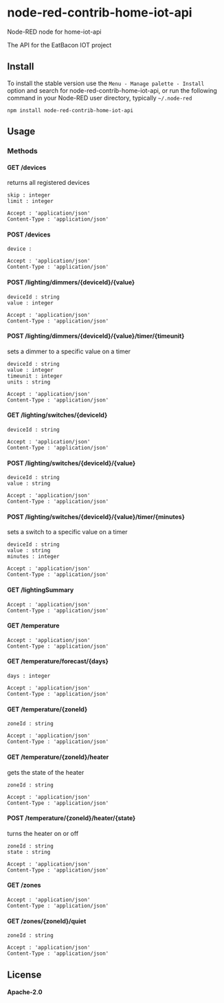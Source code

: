 node-red-contrib-home-iot-api
================

Node-RED node for home-iot-api

The API for the EatBacon IOT project

## Install

To install the stable version use the `Menu - Manage palette - Install` 
option and search for node-red-contrib-home-iot-api, or run the following 
command in your Node-RED user directory, typically `~/.node-red`

    npm install node-red-contrib-home-iot-api

## Usage

### Methods

#### GET /devices

returns all registered devices

    skip : integer
    limit : integer
     
    Accept : 'application/json'
    Content-Type : 'application/json'

#### POST /devices



    device : 
     
    Accept : 'application/json'
    Content-Type : 'application/json'

#### POST /lighting/dimmers/{deviceId}/{value}



    deviceId : string
    value : integer
     
    Accept : 'application/json'
    Content-Type : 'application/json'

#### POST /lighting/dimmers/{deviceId}/{value}/timer/{timeunit}

sets a dimmer to a specific value on a timer

    deviceId : string
    value : integer
    timeunit : integer
    units : string
     
    Accept : 'application/json'
    Content-Type : 'application/json'

#### GET /lighting/switches/{deviceId}



    deviceId : string
     
    Accept : 'application/json'
    Content-Type : 'application/json'

#### POST /lighting/switches/{deviceId}/{value}



    deviceId : string
    value : string
     
    Accept : 'application/json'
    Content-Type : 'application/json'

#### POST /lighting/switches/{deviceId}/{value}/timer/{minutes}

sets a switch to a specific value on a timer

    deviceId : string
    value : string
    minutes : integer
     
    Accept : 'application/json'
    Content-Type : 'application/json'

#### GET /lightingSummary



     
    Accept : 'application/json'
    Content-Type : 'application/json'

#### GET /temperature



     
    Accept : 'application/json'
    Content-Type : 'application/json'

#### GET /temperature/forecast/{days}



    days : integer
     
    Accept : 'application/json'
    Content-Type : 'application/json'

#### GET /temperature/{zoneId}



    zoneId : string
     
    Accept : 'application/json'
    Content-Type : 'application/json'

#### GET /temperature/{zoneId}/heater

gets the state of the heater

    zoneId : string
     
    Accept : 'application/json'
    Content-Type : 'application/json'

#### POST /temperature/{zoneId}/heater/{state}

turns the heater on or off

    zoneId : string
    state : string
     
    Accept : 'application/json'
    Content-Type : 'application/json'

#### GET /zones



     
    Accept : 'application/json'
    Content-Type : 'application/json'

#### GET /zones/{zoneId}/quiet



    zoneId : string
     
    Accept : 'application/json'
    Content-Type : 'application/json'


## License

#### Apache-2.0

